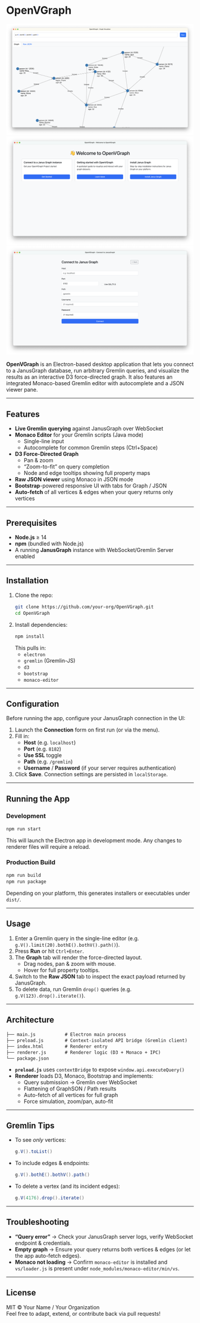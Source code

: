 # OpenVGraph

![Query](/docs/res/OpenVGraph-Query.png)
![Homescreen](/docs/res/OpenVGraph-Home.png)
![Connect](/docs/res/OpenVGraph-Connect.png)

**OpenVGraph** is an Electron-based desktop application that lets you connect to a JanusGraph database, run arbitrary Gremlin queries, and visualize the results as an interactive D3 force-directed graph. It also features an integrated Monaco-based Gremlin editor with autocomplete and a JSON viewer pane.

---

## Features

- **Live Gremlin querying** against JanusGraph over WebSocket  
- **Monaco Editor** for your Gremlin scripts (Java mode)  
  - Single-line input  
  - Autocomplete for common Gremlin steps (Ctrl+Space)  
- **D3 Force-Directed Graph**  
  - Pan & zoom  
  - “Zoom-to-fit” on query completion  
  - Node and edge tooltips showing full property maps  
- **Raw JSON viewer** using Monaco in JSON mode  
- **Bootstrap**-powered responsive UI with tabs for Graph / JSON  
- **Auto-fetch** of all vertices & edges when your query returns only vertices

---

## Prerequisites

- **Node.js** ≥ 14  
- **npm** (bundled with Node.js)
- A running **JanusGraph** instance with WebSocket/Gremlin Server enabled

---

## Installation

1. Clone the repo:  
   ```bash
   git clone https://github.com/your-org/OpenVGraph.git
   cd OpenVGraph
   ```
2. Install dependencies:  
   ```bash
   npm install
   ```
   This pulls in:
   - `electron`  
   - `gremlin` (Gremlin-JS)  
   - `d3`  
   - `bootstrap`  
   - `monaco-editor`

---

## Configuration

Before running the app, configure your JanusGraph connection in the UI:

1. Launch the **Connection** form on first run (or via the menu).  
2. Fill in:
   - **Host** (e.g. `localhost`)  
   - **Port** (e.g. `8182`)  
   - **Use SSL** toggle  
   - **Path** (e.g. `/gremlin`)  
   - **Username** / **Password** (if your server requires authentication)  
3. Click **Save**. Connection settings are persisted in `localStorage`.

---

## Running the App

### Development

```bash
npm run start
```

This will launch the Electron app in development mode. Any changes to renderer files will require a reload.

### Production Build

```bash
npm run build
npm run package
```

Depending on your platform, this generates installers or executables under `dist/`.

---

## Usage

1. Enter a Gremlin query in the single-line editor (e.g. `g.V().limit(20).bothE().bothV().path()`).  
2. Press **Run** or hit `Ctrl+Enter`.  
3. The **Graph** tab will render the force-directed layout.  
   - Drag nodes, pan & zoom with mouse.  
   - Hover for full property tooltips.  
4. Switch to the **Raw JSON** tab to inspect the exact payload returned by JanusGraph.  
5. To delete data, run Gremlin `drop()` queries (e.g. `g.V(123).drop().iterate()`).

---

## Architecture

```
├── main.js           # Electron main process
├── preload.js        # Context-isolated API bridge (Gremlin client)
├── index.html        # Renderer entry
├── renderer.js       # Renderer logic (D3 + Monaco + IPC)
└── package.json
```

- **`preload.js`** uses `contextBridge` to expose `window.api.executeQuery()`  
- **Renderer** loads D3, Monaco, Bootstrap and implements:
  - Query submission → Gremlin over WebSocket  
  - Flattening of GraphSON / Path results  
  - Auto-fetch of all vertices for full graph  
  - Force simulation, zoom/pan, auto-fit  

---

## Gremlin Tips

- To see _only_ vertices:  
  ```groovy
  g.V().toList()
  ```
- To include edges & endpoints:
  ```groovy
  g.V().bothE().bothV().path()
  ```
- To delete a vertex (and its incident edges):
  ```groovy
  g.V(4176).drop().iterate()
  ```

---

## Troubleshooting

- **“Query error”** → Check your JanusGraph server logs, verify WebSocket endpoint & credentials.  
- **Empty graph** → Ensure your query returns both vertices & edges (or let the app auto-fetch edges).  
- **Monaco not loading** → Confirm `monaco-editor` is installed and `vs/loader.js` is present under `node_modules/monaco-editor/min/vs`.

---

## License

MIT © Your Name / Your Organization  
Feel free to adapt, extend, or contribute back via pull requests!